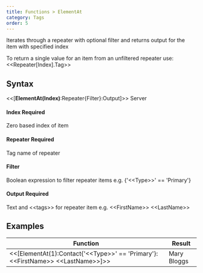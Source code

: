 ```yaml
---
title: Functions > ElementAt
category: Tags
order: 5
---
```


Iterates through a repeater with optional filter and returns output for the item with specified index

To return a single value for an item from an unfiltered repeater use: &lt;&lt;Repeater[Index].Tag&gt;&gt;

## Syntax

&lt;&lt;[**ElementAt(Index)**:Repeater{Filter}:Output]&gt;&gt; <span class="badge platform">Server</span>

#### Index <span class="badge platform">Required</span>
Zero based index of item

#### Repeater <span class="badge platform">Required</span>
Tag name of repeater

#### Filter
Boolean expression to filter repeater items e.g. {&apos;&lt;&lt;Type&gt;&gt;&apos; == &apos;Primary&apos;}

#### Output <span class="badge platform">Required</span>
Text and &lt;&lt;tags&gt;&gt; for repeater item e.g. &lt;&lt;FirstName&gt;&gt; &lt;&lt;LastName&gt;&gt;

## Examples

|Function|Result|
|---|---|
|&lt;&lt;[ElementAt(1):Contact{&apos;&lt;&lt;Type&gt;&gt;&apos; == &apos;Primary&apos;}:&lt;&lt;FirstName&gt;&gt; &lt;&lt;LastName&gt;&gt;]&gt;&gt;|Mary Bloggs|
